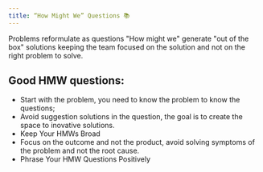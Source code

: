 ```yaml
---
title: “How Might We” Questions 📚
---
```


Problems reformulate as questions "How might we" generate "out of the box" solutions keeping the team focused on the solution and not on the right problem to solve.

## Good HMW questions:

- Start with the problem, you need to know the problem to know the questions;
- Avoid suggestion solutions in the question, the goal is to create the space to inovative solutions. 
- Keep Your HMWs Broad
- Focus on the outcome and not the product, avoid solving symptoms of the problem and not the root cause. 
- Phrase Your HMW Questions Positively